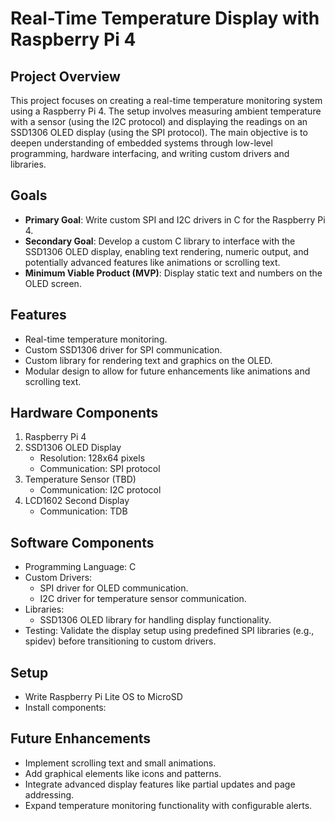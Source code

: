 # Real-Time Temperature Display with Raspberry Pi 4

## Project Overview
This project focuses on creating a real-time temperature monitoring system using a Raspberry Pi 4. The setup involves measuring ambient temperature with a sensor (using the I2C protocol) and displaying the readings on an SSD1306 OLED display (using the SPI protocol). The main objective is to deepen understanding of embedded systems through low-level programming, hardware interfacing, and writing custom drivers and libraries.

## Goals
- **Primary Goal**: Write custom SPI and I2C drivers in C for the Raspberry Pi 4.
- **Secondary Goal**: Develop a custom C library to interface with the SSD1306 OLED display, enabling text rendering, numeric output, and potentially advanced features like animations or scrolling text.
- **Minimum Viable Product (MVP)**: Display static text and numbers on the OLED screen.

## Features
- Real-time temperature monitoring.
- Custom SSD1306 driver for SPI communication.
- Custom library for rendering text and graphics on the OLED.
- Modular design to allow for future enhancements like animations and scrolling text.

## Hardware Components
1. Raspberry Pi 4
2. SSD1306 OLED Display
   - Resolution: 128x64 pixels
   - Communication: SPI protocol
3. Temperature Sensor (TBD)
   - Communication: I2C protocol
4. LCD1602 Second Display
   - Communication: TDB

## Software Components
- Programming Language: C
- Custom Drivers:
  - SPI driver for OLED communication.
  - I2C driver for temperature sensor communication.
- Libraries:
  - SSD1306 OLED library for handling display functionality.
- Testing: Validate the display setup using predefined SPI libraries (e.g., spidev) before transitioning to custom drivers.

## Setup
- Write Raspberry Pi Lite OS to MicroSD
- Install components:

## Future Enhancements
- Implement scrolling text and small animations.
- Add graphical elements like icons and patterns.
- Integrate advanced display features like partial updates and page addressing.
- Expand temperature monitoring functionality with configurable alerts.

